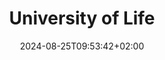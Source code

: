 ---
date: '2024-08-25T09:53:42+02:00' # date in which the content is created - defaults to "today"
title: 'University of Life'
draft: false # set to "true" if you want to hide the content 

university: "Concordia University"
year: "2016-2018"
degree: "Master of Engineering, Software Engineering"

---